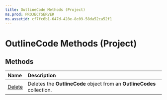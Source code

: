 ```yaml
---
title: OutlineCode Methods (Project)
ms.prod: PROJECTSERVER
ms.assetid: cf7fc6b1-647d-428e-8c09-58da52ca52f1
---
```



# OutlineCode Methods (Project)

## Methods



|**Name**|**Description**|
|:-----|:-----|
|[Delete](outlinecode-delete-method-project.md)|Deletes the  **OutlineCode** object from an **OutlineCodes** collection.|

